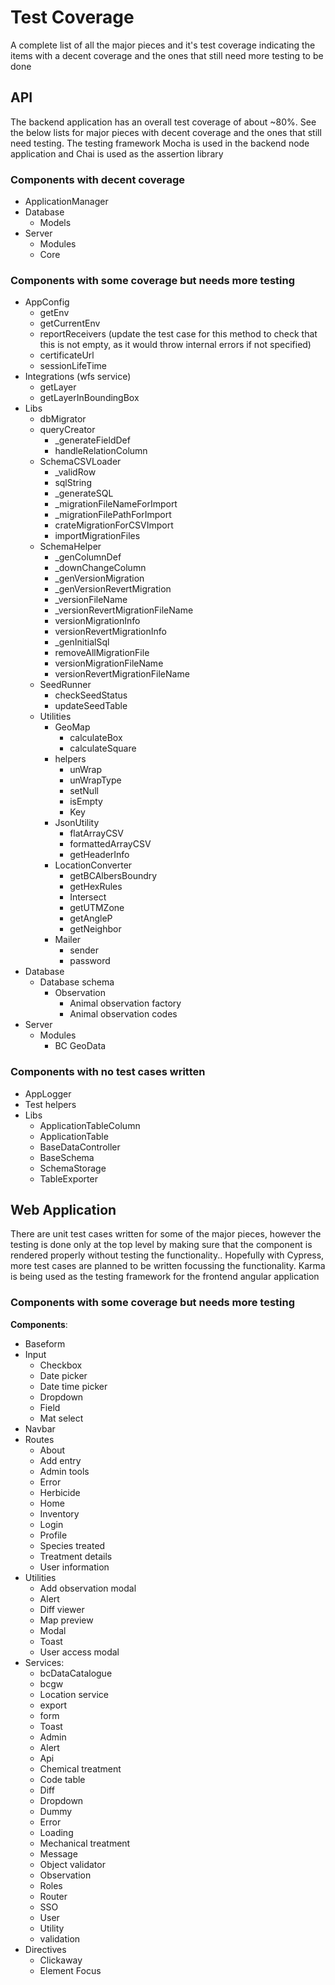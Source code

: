# Test Coverage

A complete list of all the major pieces and it's test coverage indicating the items with a decent coverage and the ones that still need more testing to be done

## API
The backend application has an overall test coverage of about ~80%. See the below lists for major pieces with decent coverage and the ones that still need testing. The testing framework Mocha is used in the backend node application and Chai is used as the assertion library

### Components with decent coverage
- ApplicationManager
- Database
  - Models
- Server
  - Modules
  - Core

### Components with some coverage but needs more testing
- AppConfig
  - getEnv
  - getCurrentEnv
  - reportReceivers (update the test case for this method to check that this is not empty, as it would throw internal errors if not specified)
  - certificateUrl
  - sessionLifeTime
- Integrations (wfs service)
  - getLayer
  - getLayerInBoundingBox
- Libs
  - dbMigrator
  - queryCreator
    - _generateFieldDef
    - handleRelationColumn
  - SchemaCSVLoader
    - _validRow
    - sqlString
    - _generateSQL
    - _migrationFileNameForImport
    - _migrationFilePathForImport
    - crateMigrationForCSVImport
    - importMigrationFiles
  - SchemaHelper
    - _genColumnDef
    - _downChangeColumn
    - _genVersionMigration
    - _genVersionRevertMigration
    - _versionFileName
    - _versionRevertMigrationFileName
    - versionMigrationInfo
    - versionRevertMigrationInfo
    - _genInitialSql
    - removeAllMigrationFile
    - versionMigrationFileName
    - versionRevertMigrationFileName
  - SeedRunner
    - checkSeedStatus
    - updateSeedTable
  - Utilities
    - GeoMap
      - calculateBox
      - calculateSquare
    - helpers
      - unWrap
      - unWrapType
      - setNull
      - isEmpty
      - Key
    - JsonUtility
      - flatArrayCSV
      - formattedArrayCSV
      - getHeaderInfo
    - LocationConverter
      - getBCAlbersBoundry
      - getHexRules
      - Intersect
      - getUTMZone
      - getAngleP
      - getNeighbor
    - Mailer
      - sender
      - password
- Database
  - Database schema
    - Observation
      - Animal observation factory
      - Animal observation codes
- Server
  - Modules
    - BC GeoData

### Components with no test cases written

- AppLogger
- Test helpers
- Libs
  - ApplicationTableColumn
  - ApplicationTable
  - BaseDataController
  - BaseSchema
  - SchemaStorage
  - TableExporter

## Web Application

There are unit test cases written for some of the major pieces, however the testing is done only at the top level by making sure that the component is rendered properly without testing the functionality.. Hopefully with Cypress, more test cases are planned to be written focussing the functionality. Karma is being used as the testing framework for the frontend angular application

### Components with some coverage but needs more testing

**Components**:
- Baseform
- Input
  - Checkbox
  - Date picker
  - Date time picker
  - Dropdown
  - Field
  - Mat select
- Navbar
- Routes
  - About
  - Add entry
  - Admin tools
  - Error
  - Herbicide
  - Home
  - Inventory
  - Login
  - Profile
  - Species treated
  - Treatment details
  - User information
- Utilities
  - Add observation modal
  - Alert
  - Diff viewer
  - Map preview
  - Modal
  - Toast
  - User access modal
- Services:
  - bcDataCatalogue
  - bcgw
  - Location service
  - export
  - form
  - Toast
  - Admin
  - Alert
  - Api
  - Chemical treatment
  - Code table
  - Diff
  - Dropdown
  - Dummy
  - Error
  - Loading
  - Mechanical treatment
  - Message
  - Object validator
  - Observation
  - Roles
  - Router
  - SSO
  - User
  - Utility
  - validation
- Directives
  - Clickaway
  - Element Focus

